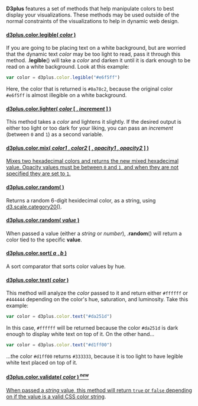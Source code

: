 **D3plus** features a set of methods that help manipulate colors to best display your visualizations. These methods may be used outside of the normal constraints of the visualizations to help in dynamic web design.

#### <a name="legible" href="#legible">d3plus.color.legible( *color* )</a>

If you are going to be placing text on a white background, but are worried that the dynamic text *color* may be too light to read, pass it through this method. .**legible**() will take a *color* and darken it until it is dark enough to be read on a white background. Look at this example:

```js
var color = d3plus.color.legible("#e6f5ff")
```

Here, the color that is returned is `#0a78c2`, because the original color `#e6f5ff` is almost illegible on a white background.

#### <a name="lighter" href="#lighter">d3plus.color.lighter( *color* [ , *increment* ] )</a>

This method takes a *color* and lightens it slightly. If the desired output is either too light or too dark for your liking, you can pass an *increment* (between `0` and `1`) as a second variable.

#### <a name="mix" href="#mix">d3plus.color.mix( *color1* , *color2* [ , *opacity1* , *opacity2* ] )

Mixes two hexadecimal colors and returns the new mixed hexadecimal value. Opacity values must be between `0` and `1`, and when they are not specified they are set to `1`.

#### <a name="random" href="#random">d3plus.color.random( )</a>

Returns a random 6-digit hexidecimal color, as a string, using [d3.scale.category20()](https://github.com/mbostock/d3/wiki/Ordinal-Scales#category20b).

#### <a name="random" href="#random">d3plus.color.random( *value* )</a>

When passed a value (either a *string* or *number*), .**random**() will return a color tied to the specific **value**.

#### <a name="sort" href="#sort">d3plus.color.sort( *a* , *b* )</a>

A sort comparator that sorts color values by hue.

#### <a name="text" href="#text">d3plus.color.text( *color* )</a>

This method will analyze the *color* passed to it and return either `#ffffff` or `#444444` depending on the color's hue, saturation, and luminosity. Take this example:

```js
var color = d3plus.color.text("#da251d")
```

In this case, `#ffffff` will be returned because the color `#da251d` is dark enough to display white text on top of it. On the other hand...

```js
var color = d3plus.color.text("#d1ff00")
```

...the color `#d1ff00` returns `#333333`, because it is too light to have legible white text placed on top of it.

#### <a name="validate" href="#validate">d3plus.color.validate( *color* )<sup> ***new***</sup>

When passed a *string* value, this method will return `true` or `false` depending on if the value is a [valid CSS color string](http://www.w3schools.com/cssref/css_colors_legal.asp).
